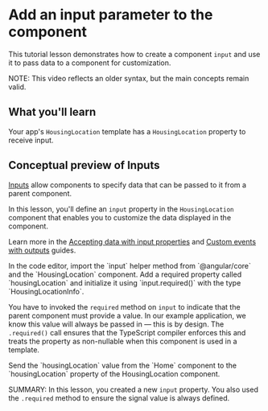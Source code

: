 # Add an input parameter to the component

This tutorial lesson demonstrates how to create a component `input` and use it to pass data to a component for customization.

<docs-video src="https://www.youtube.com/embed/eM3zi_n7lNs?si=WvRGFSkW_7_zDIFD&amp;start=241"/>

NOTE: This video reflects an older syntax, but the main concepts remain valid.

## What you'll learn

Your app's `HousingLocation` template has a `HousingLocation` property to receive input.

## Conceptual preview of Inputs

[Inputs](api/core/input) allow components to specify data that can be passed to it from a parent component.

In this lesson, you'll define an `input` property in the `HousingLocation` component that enables you to customize the data displayed in the component.

Learn more in the [Accepting data with input properties](guide/components/inputs) and [Custom events with outputs](guide/components/outputs) guides.

<docs-workflow>

<docs-step title="Import the input() function">
In the code editor, import the `input` helper method from `@angular/core` and the `HousingLocation` component.

<docs-code header="Import HousingLocation and Input in housing-location.ts" path="adev/src/content/tutorials/first-app/steps/06-property-binding/src/app/housing-location/housing-location.ts" visibleLines="[1]"/>

</docs-step>

<docs-step title="Add the Input property">
Add a required property called `housingLocation` and initialize it using `input.required()` with the type `HousingLocationInfo`.

  <docs-code header="Declare the input property in housing-location.ts" path="adev/src/content/tutorials/first-app/steps/06-property-binding/src/app/housing-location/housing-location.ts" visibleLines="[12]"/>

You have to invoked the  `required` method on `input` to indicate that the parent component must provide a value. In our example application, we know this value will always be passed in — this is by design. The `.required()` call ensures that the TypeScript compiler enforces this and treats the property as non-nullable when this component is used in a template.

</docs-step>

<docs-step title="Pass data to the input">
Send the `housingLocation` value from the `Home` component to the `housingLocation` property of the HousingLocation component.

<docs-code header="Declare the input property in housing-location.ts" path="adev/src/content/tutorials/first-app/steps/06-property-binding/src/app/home/home.ts" visibleLines="[16]"/>

</docs-step>

</docs-workflow>

SUMMARY: In this lesson, you created a new `input` property. You also used the `.required` method to ensure the signal value is always defined.

<docs-pill-row>
  <docs-pill href="guide/components/inputs" title="Accepting data with input properties"/>
  <docs-pill href="guide/components/outputs" title="Custom events with outputs"/>
</docs-pill-row>
